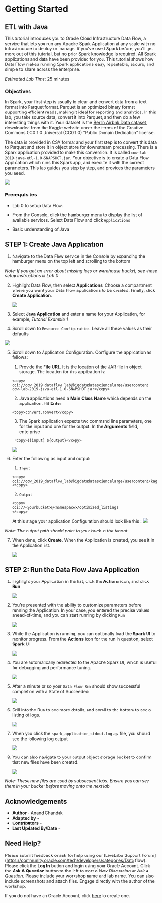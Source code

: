 # Getting Started

## ETL with Java

This tutorial introduces you to Oracle Cloud Infrastructure Data Flow, a service that lets you run any Apache Spark Application  at any scale with no infrastructure to deploy or manage. If you've used Spark before, you'll get more out of this tutorial, but no prior Spark knowledge is required. All Spark applications and data have been provided for you. This tutorial shows how Data Flow makes running Spark applications easy, repeatable, secure, and simple to share across the enterprise.

*Estimated Lab Time*: 25 minutes

### Objectives

In Spark, your first step is usually to clean and convert data from a text format into Parquet format. Parquet is an optimized binary format supporting efficient reads, making it ideal for reporting and analytics. In this lab, you take source data, convert it into Parquet, and then do a few interesting things with it. Your dataset is the [Berlin Airbnb Data dataset](https://www.kaggle.com/brittabettendorf/berlin-airbnb-data), downloaded from the Kaggle website under the terms of the Creative Commons CC0 1.0 Universal (CC0 1.0) "Public Domain Dedication" license.

The data is provided in CSV format and your first step is to convert this data to Parquet and store it in object store for downstream processing. There is a Spark application provided to make this conversion. It is called `oow-lab-2019-java-etl-1.0-SNAPSHOT.jar`. Your objective is to create a Data Flow Application which runs this Spark app, and execute it with the correct parameters. This lab guides you step by step, and provides the parameters you need.

  ![](../images/tutorial_overview.png " ")

### Prerequisites

* Lab 0 to setup Data Flow.

* From the Console, click the hamburger menu to display the list of available services. Select Data Flow and click `Applications`

* Basic understanding of Java


## **STEP 1**: Create Java Application

1. Navigate to the Data Flow service in the Console by expanding the hamburger menu on the top left and scrolling to the bottom

*Note: If you get an error about missing logs or warehouse bucket, see these setup instructions in Lab 0*   


2. Highlight Data Flow, then select **Applications**. Choose a compartment where you want your Data Flow applications to be created. Finally, click **Create Application**.  

    ![](../images/step1_select_java_app.png " ")

3. Select **Java Application** and enter a name for your Application, for example, _Tutorial Example 1_

4. Scroll down to `Resource Configuration`. Leave all these values as their defaults.    

![](../images/step1_resource_config_java_app.png " ")

5. Scroll down to Application Configuration. Configure the application as follows:

     1. Provide the **File URL**. It is the location of the JAR file in object storage. The location for this application is:

      ```
      <copy> oci://oow_2019_dataflow_lab@bigdatadatasciencelarge/usercontent oow-lab-2019-java-etl-1.0-SNAPSHOT.jar</copy>
      ```

     2. Java applications need a **Main Class Name** which depends on the application. Hit **Enter**

      ```
      <copy>convert.Convert</copy>
      ```

     3. The Spark application expects two command line parameters, one for the input and one for the output. In the **Arguments** field, enterprise

      ```
       <copy>${input} ${output}</copy>
      ```
      ![](../images/step1_add_args_java_app.png " ")

6. Enter the following as input and output:

    1. `Input`

      ```
      <copy>
      oci://oow_2019_dataflow_lab@bigdatadatasciencelarge/usercontent/kaggle_berlin_airbnb_listings_summary.csv
      </copy>
      ```

    2. `Output`

    ```
    <copy>
    oci://<yourbucket>@<namespace>/optimized_listings
    </copy>
    ```

    At this stage your application Configuration should look like this :
    ![](../images/step2_add_args_java_app.png " ")

  *Note: The output path should point to your buck in the tenant*

7. When done, click **Create**. When the Application is created, you see it in the Application list.

   ![](../images/step1_created_java_app.png " ")

## **STEP 2**: Run the Data Flow Java Application

1. Highlight your Application in the list, click the **Actions** icon, and click **Run**

   ![](../images/step1_created_java_app.png " ")

2. You’re presented with the ability to customize parameters before running the Application. In your case, you entered the precise values ahead-of-time, and you can start running by clicking `Run`   

   ![](../images/step1_run_java_app.png " ")

3. While the Application is running, you can optionally load the **Spark UI**  to monitor progress. From the **Actions** icon for the run in question, select **Spark UI**

   ![](../images/step1_view_details_java_app.png " ")

4. You are automatically redirected to the Apache Spark UI, which is useful for debugging and performance tuning.

   ![](../images/step1_spark_ui_java_app.png " ")

5. After a minute or so your `Data Flow Run`  should show successful completion with a State of Succeeded:

   ![](../images/step1_runs_list_java_app.png " ")

6. Drill into the Run to see more details, and scroll to the bottom to see a listing of logs.

   ![](../images/step1_logs_java_app.png " ")

7. When you click the `spark_application_stdout.log.gz`  file, you should see the following log output

   ![](../images/step1_log_output_java_app.png " ")

8. You can also navigate to your output object storage bucket to confirm that new files have been created.

   ![](../images/step1_objects_java_app.png " ")

*Note: These new files are used by subsequent labs. Ensure you can see them in your bucket before moving onto the next lab*   

## Acknowledgements

- **Author** - Anand Chandak
- **Adapted by** -  
- **Contributors** -
- **Last Updated By/Date** -

## Need Help?
Please submit feedback or ask for help using our [LiveLabs Support Forum](https://community.oracle.com/tech/developers/categories/Data flow). Please click the **Log In** button and login using your Oracle Account. Click the **Ask A Question** button to the left to start a *New Discussion* or *Ask a Question*.  Please include your workshop name and lab name.  You can also include screenshots and attach files.  Engage directly with the author of the workshop.

If you do not have an Oracle Account, click [here](https://profile.oracle.com/myprofile/account/create-account.jspx) to create one.
